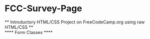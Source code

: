 # FCC-Survey-Page
** Introductory HTML/CSS Project on FreeCodeCamp.org using raw HTML/CSS **
<br>
**** Form Classes ****
